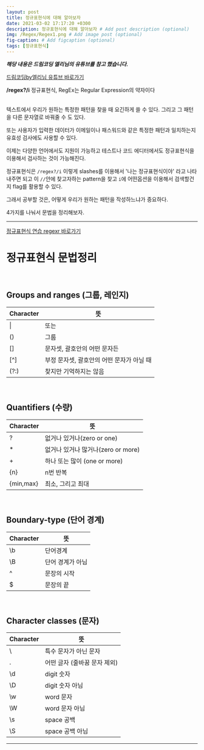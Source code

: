 ```yaml
---
layout: post
title: 정규표현식에 대해 알아보자
date: 2021-03-02 17:17:20 +0300
description: 정규표현식에 대해 알아보자 # Add post description (optional)
img: /Regex/Regex1.png # Add image post (optional)
fig-caption: # Add figcaption (optional)
tags: [정규표현식]
---
```


**_해당 내용은 드림코딩 엘리님의 유튜브를 참고 했습니다._**

[드림코딩by엘리님 유튜브 바로가기](https://www.youtube.com/watch?v=t3M6toIflyQ&t=330s)<br>

**/regex?/i**  정규표현식, RegEx는 Regular Expression의 약자이다<br><br>

텍스트에서 우리가 원하는 특정한 패턴을 찾을 때 요긴하게 쓸 수 있다. 그리고 그 패턴을 다른 문자열로 바꿔줄 수 도 있다.<br>

또는 사용자가 입력한 데이터가 이메일이나 패스워드와 같은 특정한 패턴과 일치하는지 유효성 검사에도 사용할 수 있다.<br>

이제는 다양한 언어에서도 지원이 가능하고 테스트나 코드 에디터에서도 정규표현식을 이용해서 검사하는 것이 가능해진다.<br>

정규표현식은 `/regex?/i` 이렇게 slashes를 이용해서 '나는 정규표현식이야' 라고 나타내주면 되고 이 `//`안에 찾고자하는 pattern을 찾고 `i`에 어떤옵션을 이용해서 검색할건지 flag를 활용할 수 있다.<br>

그래서 공부할 것은, 어떻게 우리가 원하는 패턴을 작성하느냐가 중요하다.<br>

4가지를 나눠서 문법을 정리해보자.<br>

---
[정규표현식 연습 regexr 바로가기](https://regexr.com/5mhou "정규표현식 연습 사이트")<br>


# 정규표현식 문법정리<br><br>


## Groups and ranges (그룹, 레인지)
| Character | 뜻 |
|---|---|
|&#124;| 또는 |
| () | 그룹 |
| [] | 문자셋, 괄호안의 어떤 문자든 |
| [^]|부정 문자셋, 괄호안의 어떤 문자가 아닐 때 |
|(?:)| 찾지만 기억하지는 않음|
<br>

## Quantifiers (수량)
| Character | 뜻 |
|---|---|
|? | 없거나 있거나(zero or one) |
| *|없거나 있거나 많거나(zero or more) |
| +|하나 또는 많이 (one or more) |
| {n}|n번 반복 |
| {min,max}|최소, 그리고 최대 |
<br>

## Boundary-type (단어 경계)
| Character | 뜻 |
|---|---|
| \b| 단어경계 |
|\B | 단어 경계가 아님 |
| ^ | 문장의 시작 |
| $ | 문장의 끝 |
<br>

## Character classes (문자)
| Character | 뜻 |
|---|---|
| \ |특수 문자가 아닌 문자 |
| . |어떤 글자 (줄바꿈 문자 제외) |
| \d | digit 숫자 |
| \D | digit 숫자 아님 |
| \w | word 문자|
| \W | word 문자 아님|
| \s | space 공백 |
| \S | space 공백 아님 |

---


